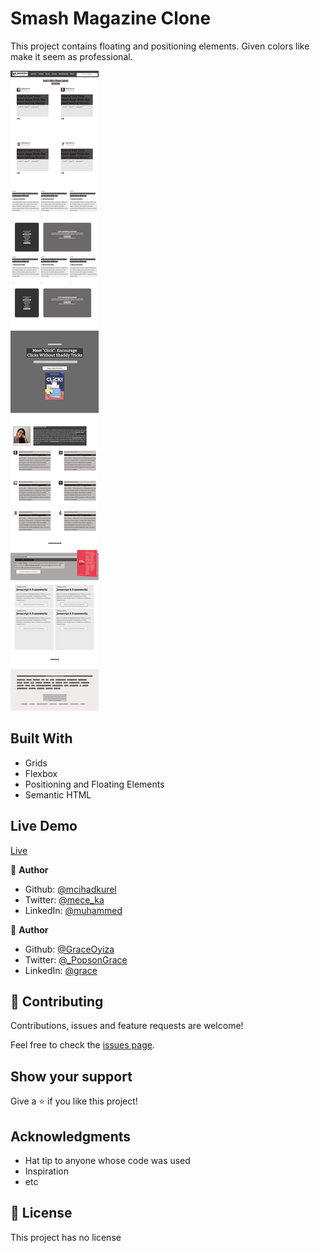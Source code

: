 # Smash Magazine Clone

This project contains floating and positioning elements. Given colors like make it seem as professional.

<img src="./images/smashSS.png" alt="shot">

## Built With

- Grids
- Flexbox
- Positioning and Floating Elements
- Semantic HTML

## Live Demo

[Live](https://rawcdn.githack.com/mcihadkurel/smash-mag/7ea43ffc5f1644f78621a9dbd0bbdf887693b729/index.html)


👤 **Author**

- Github: [@mcihadkurel](https://github.com/mcihadkurel)
- Twitter: [@mece_ka](https://twitter.com/mece_ka)
- LinkedIn: [@muhammed](https://www.linkedin.com/in/muhammed-cihad-8187581a8/)

👤 **Author**

- Github: [@GraceOyiza](https://github.com/GraceOyiza)
- Twitter: [@_PopsonGrace](https://twitter.com/_PopsonGrace)
- LinkedIn: [@grace](https://www.linkedin.com/in/grace-popoola)


## 🤝 Contributing

Contributions, issues and feature requests are welcome!

Feel free to check the [issues page](issues/).

## Show your support

Give a ⭐️ if you like this project!

## Acknowledgments

- Hat tip to anyone whose code was used
- Inspiration
- etc

## 📝 License

This project has no license
